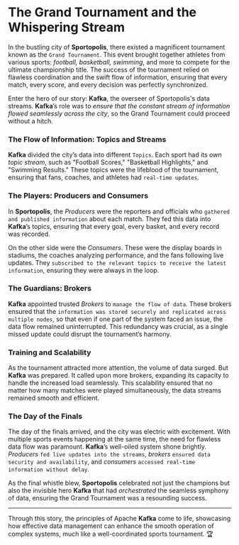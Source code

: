 # The Grand Tournament and the Whispering Stream

In the bustling city of **Sportopolis**, there existed a magnificent tournament known as the `Grand Tournament`. This event brought together athletes from various sports: *football, basketball, swimming*, and more to compete for the ultimate championship title. The success of the tournament relied on flawless coordination and the swift flow of information, ensuring that every match, every score, and every decision was perfectly synchronized.

Enter the hero of our story: **Kafka**, the overseer of Sportopolis's data streams. **Kafka**’s role was to *ensure that the constant stream of information flowed seamlessly across the city*, so the Grand Tournament could proceed without a hitch.

### The Flow of Information: Topics and Streams
**Kafka** divided the city’s data into different `Topics`. Each sport had its *own topic stream*, such as "Football Scores," "Basketball Highlights," and "Swimming Results." These topics were the lifeblood of the tournament, ensuring that fans, coaches, and athletes had `real-time updates`.

### The Players: Producers and Consumers
In **Sportopolis**, the *Producers* were the reporters and officials who `gathered and published information` about each match. They fed this data into **Kafka**’s topics, ensuring that every goal, every basket, and every record was recorded.

On the other side were the *Consumers*. These were the display boards in stadiums, the coaches analyzing performance, and the fans following live updates. They `subscribed to the relevant topics to receive the latest information`, ensuring they were always in the loop.

### The Guardians: Brokers
**Kafka** appointed trusted *Brokers* to `manage the flow of data`. These brokers ensured that the `information was stored securely and replicated across multiple nodes`, so that even if one part of the system faced an issue, the data flow remained uninterrupted. This redundancy was crucial, as a single missed update could disrupt the tournament’s harmony.

### Training and Scalability
As the tournament attracted more attention, the volume of data surged. But **Kafka** was prepared. It called upon more brokers, expanding its capacity to handle the increased load seamlessly. This scalability ensured that no matter how many matches were played simultaneously, the data streams remained smooth and efficient.

### The Day of the Finals
The day of the finals arrived, and the city was electric with excitement. With multiple sports events happening at the same time, the need for flawless data flow was paramount. **Kafka**’s well-oiled system shone brightly. *Producers* `fed live updates into the streams`, *brokers* `ensured data security and availability`, and *consumers* `accessed real-time information without delay`.

As the final whistle blew, **Sportopolis** celebrated not just the champions but also the invisible hero **Kafka** that had *orchestrated* the seamless symphony of data, ensuring the Grand Tournament was a resounding success.

---
Through this story, the principles of Apache **Kafka** come to life, showcasing how effective data management can enhance the smooth operation of complex systems, much like a well-coordinated sports tournament. 🏆